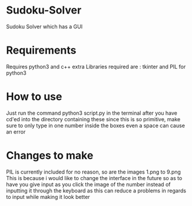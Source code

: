 # Sudoku-Solver
Sudoku Solver which has a GUI

# Requirements
Requires python3 and c++
extra Libraries required are : 
  tkinter and PIL for python3
  
# How to use
Just run the command
  python3 script.py
in the terminal after you have cd'ed into the directory containing these
since this is so primitive, make sure to only type in one number inside the boxes
even a space can cause an error


# Changes to make
PIL is currently included for no reason, so are the images 1.png to 9.png
This is because i would like to change the interface in the future so as to have you give input as you click the image of the number instead of inputting it through the keyboard as this can reduce a problems in regards to input while making it look better

